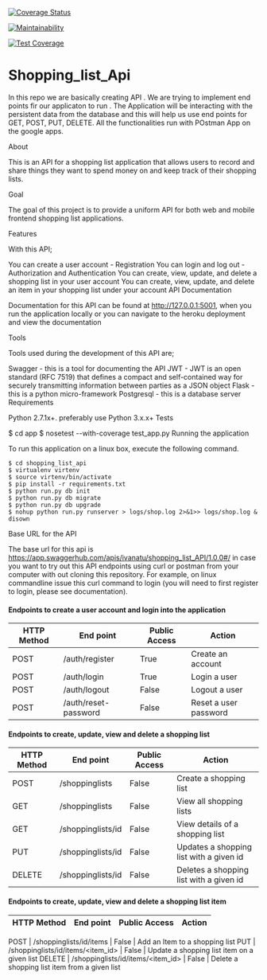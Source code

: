 [![Coverage Status](https://coveralls.io/repos/github/ivanatu/Shopping_list_Api/badge.png?branch=master)](https://coveralls.io/github/ivanatu/Shopping_list_Api?branch=master)


[![Maintainability](https://api.codeclimate.com/v1/badges/cc4de24321a651891f87/maintainability)](https://codeclimate.com/github/ivanatu/Shopping_list_Api/maintainability)

[![Test Coverage](https://api.codeclimate.com/v1/badges/cc4de24321a651891f87/test_coverage)](https://codeclimate.com/github/ivanatu/Shopping_list_Api/test_coverage)

# Shopping_list_Api

In this repo we are basically creating API . We are trying to implement end points fir our applicaton to run . The Application will be interacting with the persistent data from the database and this will help us use end points for GET, POST, PUT, DELETE. All the functionalities run with POstman App on the google apps.

About

This is an API for a shopping list application that allows users to record and share things they want to spend money on and keep track of their shopping lists.

Goal

The goal of this project is to provide a uniform API for both web and mobile frontend shopping list applications.

Features

With this API;

You can create a user account - Registration
You can login and log out - Authorization and Authentication
You can create, view, update, and delete a shopping list in your user account
You can create, view, update, and delete an item in your shopping list under your account
API Documentation

Documentation for this API can be found at http://127.0.0.1:5001, when you run the application locally or you can navigate to the heroku deployment and view the documentation

Tools

Tools used during the development of this API are;

Swagger - this is a tool for documenting the API
JWT - JWT is an open standard (RFC 7519) that defines a compact and self-contained way for securely transmitting information between parties as a JSON object
Flask - this is a python micro-framework
Postgresql - this is a database server
Requirements

Python 2.7.1x+. preferably use Python 3.x.x+
Tests

   $ cd app
   $ nosetest --with-coverage test_app.py
Running the application

To run this application on a linux box, execute the following command.

    $ cd shopping_list_api
    $ virtualenv virtenv
    $ source virtenv/bin/activate
    $ pip install -r requirements.txt
    $ python run.py db init
    $ python run.py db migrate
    $ python run.py db upgrade
    $ nohup python run.py runserver > logs/shop.log 2>&1>> logs/shop.log & disown
Base URL for the API

The base url for this api is https://app.swaggerhub.com/apis/ivanatu/shopping_list_API/1.0.0#/ in case you want to try out this API endpoints using curl or postman from your computer with out cloning this repository. For example, on linux commandline issue this curl command to login (you will need to first register to login, please see documentation).

#### Endpoints to create a user account and login into the application
HTTP Method|End point | Public Access|Action
-----------|----------|--------------|------
POST | /auth/register | True | Create an account
POST | /auth/login | True | Login a user
POST | /auth/logout | False | Logout a user
POST | /auth/reset-password | False | Reset a user password


#### Endpoints to create, update, view and delete a shopping list
HTTP Method|End point | Public Access|Action
-----------|----------|--------------|------
POST | /shoppinglists | False | Create a shopping list
GET | /shoppinglists | False | View all shopping lists
GET | /shoppinglists/id | False | View details of a shopping list
PUT | /shoppinglists/id | False | Updates a shopping list with a given id
DELETE | /shoppinglists/id | False | Deletes a shopping list with a given id
#### Endpoints to create, update, view and delete a shopping list item
HTTP Method|End point | Public Access|Action
-----------|----------|--------------|------

POST | /shoppinglists/id/items | False | Add an Item to a shopping list
PUT | /shoppinglists/id/items/<item_id> | False | Update a shopping list item on a given list
DELETE | /shoppinglists/id/items/<item_id> | False | Delete a shopping list item from a given list
